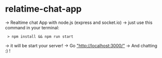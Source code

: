 # relatime-chat-app
-> Realtime chat App with node.js (express and socket.io)
-> just use this command in your terminal:
 ```
  > npm install && npm run start
 ```
 -> it will be start your server!
 -> Go ["http://localhost:3000/"](http://localhost:3000/)
 -> And chatting :) !

